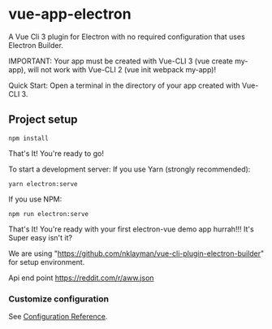 # vue-app-electron
A Vue Cli 3 plugin for Electron with no required configuration that uses Electron Builder. 

IMPORTANT: Your app must be created with Vue-CLI 3 (vue create my-app), will not work with Vue-CLI 2 (vue init webpack my-app)!

Quick Start: Open a terminal in the directory of your app created with Vue-CLI 3.

## Project setup
```
npm install
```
That's It! You're ready to go!

To start a development server: If you use Yarn (strongly recommended):
```
yarn electron:serve
```
If you use NPM:
```
npm run electron:serve
```

That's It! You're ready with your first electron-vue demo app hurrah!!! It's Super easy isn't it?

We are using "https://github.com/nklayman/vue-cli-plugin-electron-builder" for setup environment.

Api end point https://reddit.com/r/aww.json

### Customize configuration
See [Configuration Reference](https://cli.vuejs.org/config/).
